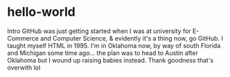 # hello-world
Intro
GitHub was just getting started when I was at university for E-Commerce and Computer Science, & evidently it's a thing now, go GitHub.  I taught myself HTML in 1995.  I'm in Oklahoma now, by way of south Florida and Michigan some time ago... the plan was to head to Austin after Oklahoma but I wound up raising babies instead.  Thank goodness that's overwith lol
